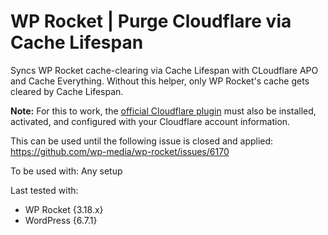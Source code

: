 # WP Rocket | Purge Cloudflare via Cache Lifespan

Syncs WP Rocket cache-clearing via Cache Lifespan with CLoudflare APO and Cache Everything. Without this helper, only WP Rocket's cache gets cleared by Cache Lifespan.

**Note:** For this to work, the <a href="https://wordpress.org/plugins/cloudflare/">official Cloudflare plugin</a> must also be installed, activated, and configured with your Cloudflare account information.

This can be used until the following issue is closed and applied:
https://github.com/wp-media/wp-rocket/issues/6170

To be used with:
Any setup

Last tested with:
* WP Rocket {3.18.x}
* WordPress {6.7.1}

